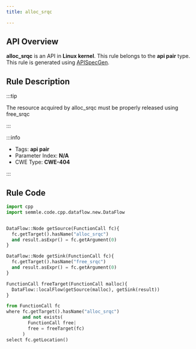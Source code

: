 ```yaml
---
title: alloc_srqc

---
```



## API Overview
**alloc_srqc** is an API in **Linux kernel**. This rule belongs to the **api pair** type. This rule is generated using [APISpecGen](../../tools/APISpecGen).
## Rule Description

:::tip

The resource acquired by alloc_srqc must be properly released using free_srqc

:::

:::info

- Tags: **api pair**
- Parameter Index: **N/A**
- CWE Type: **CWE-404**

:::

## Rule Code
```python
import cpp
import semmle.code.cpp.dataflow.new.DataFlow


DataFlow::Node getSource(FunctionCall fc){
  fc.getTarget().hasName("alloc_srqc")
  and result.asExpr() = fc.getArgument(0)
}

DataFlow::Node getSink(FunctionCall fc){
  fc.getTarget().hasName("free_srqc")
  and result.asExpr() = fc.getArgument(0)
}

FunctionCall freeTarget(FunctionCall malloc){
  DataFlow::localFlow(getSource(malloc), getSink(result))
}

from FunctionCall fc
where fc.getTarget().hasName("alloc_srqc")
      and not exists(
        FunctionCall free| 
        free = freeTarget(fc)
      )
select fc.getLocation()

    
```